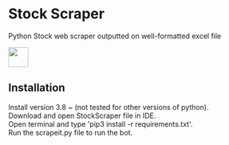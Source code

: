 # Stock Scraper
Python Stock web scraper outputted on well-formatted excel file 

<img src="https://im4.ezgif.com/tmp/ezgif-4-63cece4722.gif" width="40" height="40" />


## Installation
Install version 3.8 ~ (not tested for other versions of python).  
Download and open StockScraper file in IDE.     
Open terminal and type 'pip3 install -r requirements.txt'.  
Run the scrapeit.py file to run the bot.


